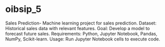 # oibsip_5
Sales Prediction- Machine learning project for sales prediction. Dataset: Historical sales data with relevant features. Goal: Develop a model to forecast future sales. Requirements: Python, Jupyter Notebook, Pandas, NumPy, Scikit-learn. Usage: Run Jupyter Notebook cells to execute code. 
